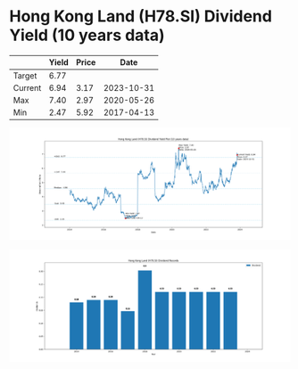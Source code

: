 # Hong Kong Land (H78.SI) Dividend Yield (10 years data)

|     | Yield   | Price | Date       |
|-----|---------|-------|------------|
| Target | 6.77 |  |  |
| Current | 6.94 | 3.17  | 2023-10-31 |
| Max | 7.40 | 2.97  | 2020-05-26 |
| Min | 2.47 | 5.92  | 2017-04-13 |

![Plot of Dividend Yield for Hong Kong Land (H78.SI)](H78_div_10.png)

![Plot of Annual Dividend Per Unit for Hong Kong Land (H78.SI)](H78_yearly_dpu.png)
